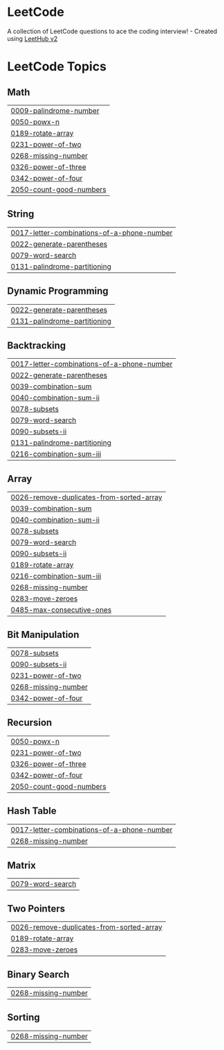 # LeetCode
A collection of LeetCode questions to ace the coding interview! - Created using [LeetHub v2](https://github.com/arunbhardwaj/LeetHub-2.0)

<!---LeetCode Topics Start-->
# LeetCode Topics
## Math
|  |
| ------- |
| [0009-palindrome-number](https://github.com/YashPandey7/LeetCode/tree/master/0009-palindrome-number) |
| [0050-powx-n](https://github.com/YashPandey7/LeetCode/tree/master/0050-powx-n) |
| [0189-rotate-array](https://github.com/YashPandey7/LeetCode/tree/master/0189-rotate-array) |
| [0231-power-of-two](https://github.com/YashPandey7/LeetCode/tree/master/0231-power-of-two) |
| [0268-missing-number](https://github.com/YashPandey7/LeetCode/tree/master/0268-missing-number) |
| [0326-power-of-three](https://github.com/YashPandey7/LeetCode/tree/master/0326-power-of-three) |
| [0342-power-of-four](https://github.com/YashPandey7/LeetCode/tree/master/0342-power-of-four) |
| [2050-count-good-numbers](https://github.com/YashPandey7/LeetCode/tree/master/2050-count-good-numbers) |
## String
|  |
| ------- |
| [0017-letter-combinations-of-a-phone-number](https://github.com/YashPandey7/LeetCode/tree/master/0017-letter-combinations-of-a-phone-number) |
| [0022-generate-parentheses](https://github.com/YashPandey7/LeetCode/tree/master/0022-generate-parentheses) |
| [0079-word-search](https://github.com/YashPandey7/LeetCode/tree/master/0079-word-search) |
| [0131-palindrome-partitioning](https://github.com/YashPandey7/LeetCode/tree/master/0131-palindrome-partitioning) |
## Dynamic Programming
|  |
| ------- |
| [0022-generate-parentheses](https://github.com/YashPandey7/LeetCode/tree/master/0022-generate-parentheses) |
| [0131-palindrome-partitioning](https://github.com/YashPandey7/LeetCode/tree/master/0131-palindrome-partitioning) |
## Backtracking
|  |
| ------- |
| [0017-letter-combinations-of-a-phone-number](https://github.com/YashPandey7/LeetCode/tree/master/0017-letter-combinations-of-a-phone-number) |
| [0022-generate-parentheses](https://github.com/YashPandey7/LeetCode/tree/master/0022-generate-parentheses) |
| [0039-combination-sum](https://github.com/YashPandey7/LeetCode/tree/master/0039-combination-sum) |
| [0040-combination-sum-ii](https://github.com/YashPandey7/LeetCode/tree/master/0040-combination-sum-ii) |
| [0078-subsets](https://github.com/YashPandey7/LeetCode/tree/master/0078-subsets) |
| [0079-word-search](https://github.com/YashPandey7/LeetCode/tree/master/0079-word-search) |
| [0090-subsets-ii](https://github.com/YashPandey7/LeetCode/tree/master/0090-subsets-ii) |
| [0131-palindrome-partitioning](https://github.com/YashPandey7/LeetCode/tree/master/0131-palindrome-partitioning) |
| [0216-combination-sum-iii](https://github.com/YashPandey7/LeetCode/tree/master/0216-combination-sum-iii) |
## Array
|  |
| ------- |
| [0026-remove-duplicates-from-sorted-array](https://github.com/YashPandey7/LeetCode/tree/master/0026-remove-duplicates-from-sorted-array) |
| [0039-combination-sum](https://github.com/YashPandey7/LeetCode/tree/master/0039-combination-sum) |
| [0040-combination-sum-ii](https://github.com/YashPandey7/LeetCode/tree/master/0040-combination-sum-ii) |
| [0078-subsets](https://github.com/YashPandey7/LeetCode/tree/master/0078-subsets) |
| [0079-word-search](https://github.com/YashPandey7/LeetCode/tree/master/0079-word-search) |
| [0090-subsets-ii](https://github.com/YashPandey7/LeetCode/tree/master/0090-subsets-ii) |
| [0189-rotate-array](https://github.com/YashPandey7/LeetCode/tree/master/0189-rotate-array) |
| [0216-combination-sum-iii](https://github.com/YashPandey7/LeetCode/tree/master/0216-combination-sum-iii) |
| [0268-missing-number](https://github.com/YashPandey7/LeetCode/tree/master/0268-missing-number) |
| [0283-move-zeroes](https://github.com/YashPandey7/LeetCode/tree/master/0283-move-zeroes) |
| [0485-max-consecutive-ones](https://github.com/YashPandey7/LeetCode/tree/master/0485-max-consecutive-ones) |
## Bit Manipulation
|  |
| ------- |
| [0078-subsets](https://github.com/YashPandey7/LeetCode/tree/master/0078-subsets) |
| [0090-subsets-ii](https://github.com/YashPandey7/LeetCode/tree/master/0090-subsets-ii) |
| [0231-power-of-two](https://github.com/YashPandey7/LeetCode/tree/master/0231-power-of-two) |
| [0268-missing-number](https://github.com/YashPandey7/LeetCode/tree/master/0268-missing-number) |
| [0342-power-of-four](https://github.com/YashPandey7/LeetCode/tree/master/0342-power-of-four) |
## Recursion
|  |
| ------- |
| [0050-powx-n](https://github.com/YashPandey7/LeetCode/tree/master/0050-powx-n) |
| [0231-power-of-two](https://github.com/YashPandey7/LeetCode/tree/master/0231-power-of-two) |
| [0326-power-of-three](https://github.com/YashPandey7/LeetCode/tree/master/0326-power-of-three) |
| [0342-power-of-four](https://github.com/YashPandey7/LeetCode/tree/master/0342-power-of-four) |
| [2050-count-good-numbers](https://github.com/YashPandey7/LeetCode/tree/master/2050-count-good-numbers) |
## Hash Table
|  |
| ------- |
| [0017-letter-combinations-of-a-phone-number](https://github.com/YashPandey7/LeetCode/tree/master/0017-letter-combinations-of-a-phone-number) |
| [0268-missing-number](https://github.com/YashPandey7/LeetCode/tree/master/0268-missing-number) |
## Matrix
|  |
| ------- |
| [0079-word-search](https://github.com/YashPandey7/LeetCode/tree/master/0079-word-search) |
## Two Pointers
|  |
| ------- |
| [0026-remove-duplicates-from-sorted-array](https://github.com/YashPandey7/LeetCode/tree/master/0026-remove-duplicates-from-sorted-array) |
| [0189-rotate-array](https://github.com/YashPandey7/LeetCode/tree/master/0189-rotate-array) |
| [0283-move-zeroes](https://github.com/YashPandey7/LeetCode/tree/master/0283-move-zeroes) |
## Binary Search
|  |
| ------- |
| [0268-missing-number](https://github.com/YashPandey7/LeetCode/tree/master/0268-missing-number) |
## Sorting
|  |
| ------- |
| [0268-missing-number](https://github.com/YashPandey7/LeetCode/tree/master/0268-missing-number) |
<!---LeetCode Topics End-->